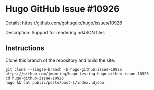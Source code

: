 # Hugo GitHub Issue #10926

Details: <https://github.com/gohugoio/hugo/issues/10926>

Description: Support for rendering ndJSON files

## Instructions

Clone this branch of the repository and build the site.

```text
git clone --single-branch -b hugo-github-issue-10926 https://github.com/jmooring/hugo-testing hugo-github-issue-10926
cd hugo-github-issue-10926
hugo && cat public/posts/post-1/index.ndjson 
```
